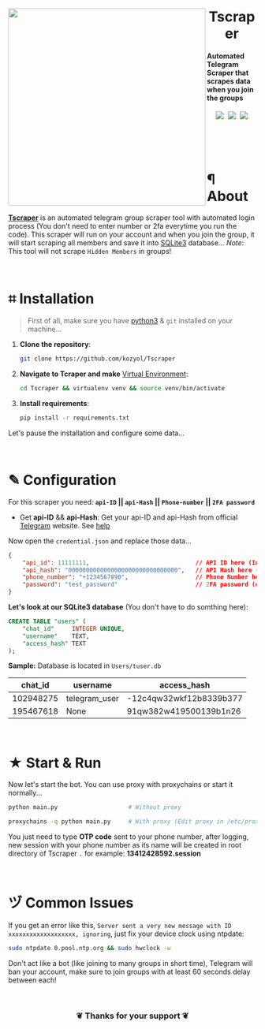 <div align="left">
    <img align="left" width=400 src="https://www.v-user.com/images/web-blog/pages/how-to-join-telegram-group-via-link.webp" />
    <h1 align="center">
        Tscraper
    </h1>
    <h4>
        Automated Telegram Scraper that scrapes data when you join the groups
    </h4>
    <div align="center">
      <kbd>
        <img align="center" src="https://img.shields.io/github/license/kozyol/Tscraper?style=flat-square&logo=github&logoColor=%23ff5500&labelColor=black&color=%23ff5500" />
        <img align="center" src="https://img.shields.io/github/languages/code-size/kozyol/Tscraper?style=flat-square&logo=python&logoColor=%23ff5500&labelColor=%23000000&color=%23ff5500" />
        <img align="center" src="https://img.shields.io/github/stars/kozyol/Tscraper?style=flat-square&logo=polestar&logoColor=%23ff5500&labelColor=%23000000&color=%23ff5500" />
       </kbd>
      </div>
</div>

<br><br><br>

# ¶ About
[**Tscraper**](https://github.com/kozyol/Tscraper) is an automated telegram group scraper tool with automated login process (You don't need to enter number or 2fa everytime you run the code). This scraper will run on your account and when you join the group, it will start scraping all members and save it into [SQLite3](https://docs.python.org/3/library/sqlite3.html) database...
*Note*: This tool will not scrape `Hidden Members` in groups!

<br>

# ⌗ Installation
> First of all, make sure you have [python3](https://www.python.org/downloads/) & `git` installed on your machine...
1. **Clone the repository**:
    ```bash
    git clone https://github.com/kozyol/Tscraper
    ```

2. **Navigate to Tcraper and make** [Virtual Environment](https://docs.python.org/3/library/venv.html):
    ```bash
    cd Tscraper && virtualenv venv && source venv/bin/activate
    ```

3. **Install requirements**:
    ```bash
    pip install -r requirements.txt
    ```

Let's pause the installation and configure some data...

<br>

# ✎ Configuration
For this scraper you need: **`api-ID` || `api-Hash` || `Phone-number` || `2FA password`**
+ Get **api-ID** && **api-Hash**: 
    Get your api-ID and api-Hash from official [Telegram](https://my.telegram.org) website. See [help](https://core.telegram.org/api/obtaining_api_id)

Now open the `credential.json` and replace those data...
```json
{
    "api_id": 11111111,                              // API ID here (Integer)
    "api_hash": "0000000000000000000000000000000",   // API Hash here (Str)
    "phone_number": "+1234567890",                   // Phone Number here (Includes +)
    "password": "test_password"                      // 2FA password (or leave blank)
}
```

**Let's look at our SQLite3 database** (You don't have to do somthing here):
```sql
CREATE TABLE "users" (
    "chat_id"     INTEGER UNIQUE,
    "username"    TEXT,
    "access_hash" TEXT
);
```
**Sample:** Database is located in `Users/tuser.db`<br>

chat_id | username | access_hash 
--- | --- | --- 
102948275 | telegram_user | -12c4qw32wkf12b8339b377 | 
195467618 | None | 91qw382w419500139b1n26 |

<br>

# ★ Start & Run
Now let's start the bot. You can use proxy with proxychains or start it normally...
```bash
python main.py                    # Without proxy
```
```bash
proxychains -q python main.py     # With proxy (Edit proxy in /etc/proxychains4.conf)
```
You just need to type **OTP code** sent to your phone number, after logging, new session with your phone number as its name will be created in root directory of Tscraper `.` for example: **13412428592.session**

<br>

# ヅ Common Issues
If you get an error like this, `Server sent a very new message with ID xxxxxxxxxxxxxxxxxxx, ignoring`, just fix your device clock using ntpdate:
```bash
sudo ntpdate 0.pool.ntp.org && sudo hwclock -w
```
Don't act like a bot (like joining to many groups in short time), Telegram will ban your account, make sure to join groups with at least 60 seconds delay between each!

<br>

<h3 align="center">❦ Thanks for your support ❦</h3>
